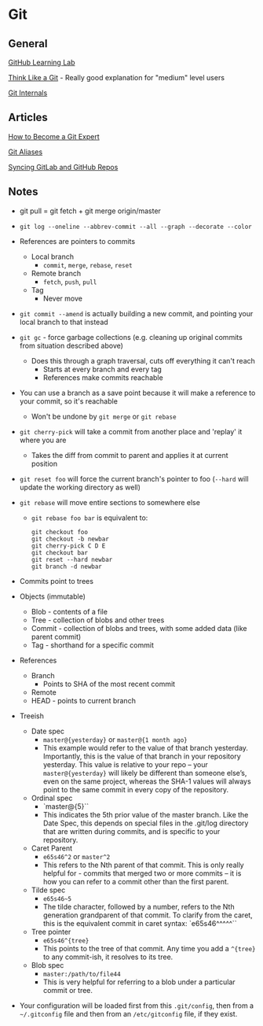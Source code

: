 # Git

## General

[GitHub Learning Lab](https://lab.github.com/)

[Think Like a Git](http://think-like-a-git.net/) - Really good explanation for "medium" level users

[Git Internals](https://github.com/pluralsight/git-internals-pdf/releases)

## Articles

[How to Become a Git Expert](https://link.medium.com/yEfwpuWs8R)

[Git Aliases](https://medium.freecodecamp.org/an-intro-to-git-aliases-a-faster-way-of-working-with-git-b1eda81c7747)

[Syncing GitLab and GitHub Repos](https://everythingshouldbevirtual.com/git/syncing-gitlab-and-github-repos/)

## Notes

- git pull = git fetch + git merge origin/master
- `git log --oneline --abbrev-commit --all --graph --decorate --color`

- References are pointers to commits
  - Local branch
    - `commit`, `merge`, `rebase`, `reset`
  - Remote branch
    - `fetch`, `push`, `pull`
  - Tag
    - Never move

- `git commit --amend` is actually building a new commit, and pointing your local branch to that instead
- `git gc` - force garbage collections (e.g. cleaning up original commits from situation described above)
  - Does this through a graph traversal, cuts off everything it can't reach
    - Starts at every branch and every tag
    - References make commits reachable
- You can use a branch as a save point because it will make a reference to your commit, so it's reachable
  - Won't be undone by `git merge` or `git rebase`
- `git cherry-pick` will take a commit from another place and 'replay' it where you are
  - Takes the diff from commit to parent and applies it at current position
- `git reset foo` will force the current branch's pointer to foo (`--hard` will update the working directory as well)
- `git rebase` will move entire sections to somewhere else
  - `git rebase foo bar` is equivalent to:
    ```
    git checkout foo
    git checkout -b newbar
    git cherry-pick C D E
    git checkout bar
    git reset --hard newbar
    git branch -d newbar
    ```
- Commits point to trees
- Objects (immutable)
  - Blob - contents of a file
  - Tree - collection of blobs and other trees
  - Commit - collection of blobs and trees, with some added data (like parent commit)
  - Tag - shorthand for a specific commit
- References
  - Branch
    - Points to SHA of the most recent commit
  - Remote
  - HEAD - points to current branch
- Treeish
  - Date spec
    - `master@{yesterday}` or `master@{1 month ago}`
     - This example would refer to the value of that branch yesterday. Importantly, this is the value of that branch in your repository yesterday. This value is relative to your repo – your `master@{yesterday}` will likely be different than someone else’s, even on the same project, whereas the SHA-1 values will always point to the same commit in every copy of the repository.
  - Ordinal spec
    - `master@{5}``
    - This indicates the 5th prior value of the master branch. Like the Date Spec, this depends on special files in the .git/log directory that are written during commits, and is specific to your repository.
  - Caret Parent
    - `e65s46^2` or `master^2`
    - This refers to the Nth parent of that commit. This is only really helpful for - commits that merged two or more commits – it is how you can refer to a commit other than the first parent.
  - Tilde spec
    - `e65s46~5`
    - The tilde character, followed by a number, refers to the Nth generation grandparent of that commit. To clarify from the caret, this is the equivalent commit in caret syntax: `e65s46^^^^^``
  - Tree pointer
    - `e65s46^{tree}`
    - This points to the tree of that commit. Any time you add a `^{tree}` to any commit-ish, it resolves to its tree.
  - Blob spec
    - `master:/path/to/file44`
    - This is very helpful for referring to a blob under a particular commit or tree.
- Your configuration will be loaded first from this `.git/config`, then from a `~/.gitconfig` file and then from an `/etc/gitconfig` file, if they exist.
